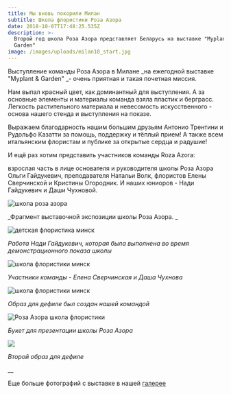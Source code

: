 ```yaml
---
title: Мы вновь покорили Милан
subtitle: Школа флористики Роза Азора
date: 2018-10-07T17:48:25.535Z
description: >-
  Второй год школа Роза Азора представляет Беларусь на выставке "Myplant &
  Garden" 
image: /images/uploads/milan10_start.jpg
---
```

Выступление команды Роза Азора  в Милане _на ежегодной выставке "Myplant & Garden" _- очень приятная и такая почетная миссия. 

Нам выпал красный цвет, как доминантный для выступления. А за основные элементы и материалы команда взяла пластик и берграсс. Легкость растительного материала и невесомость искусственного - основа нашего стенда и выступления на показе.

Выражаем благодарность нашим большим друзьям Антонио Трентини и Рудольфо Казатти за помощь, поддержку и тёплый прием!  А также всем итальянским флористам и публике за открытые сердца и радушие!

И ещё раз хотим представить участников команды Roza Azora:

взрослая часть в лице основателя и руководителя школы Роза Азора Ольги Гайдукевич, преподавателя Натальи Волк, флористов Елены Сверчинской и Кристины Огородник. И наших юниоров - Нади Гайдукевич и Даши Чухновой.

![школа роза азора](/images/uploads/milan1.jpg)

_Фрагмент выставочной экспозиции школы Роза Азора. _

![детская флористика минск](/images/uploads/milan4.jpg)

_Работа Нади Гайдукевич, которая была выполнена во время демонстрационного показа школы_

![школа флористики минск](/images/uploads/milan5.jpg)

_Участники команды - Елена Сверчинская и Даша Чухнова_

![школа флористики минск](/images/uploads/milan3.jpg)

_Образ для дефиле был создан нашей командой_

![Роза Азора школа флористики ](/images/uploads/milan9.jpg)

_Букет для презентации школы Роза Азора_

![](/images/uploads/milan16.jpg)

_Второй образ для дефиле_

__

Еще больше фотографий с выставке в нашей [галерее](http://www.beflorist.by/galery/%D0%B2%D1%8B%D1%81%D1%82%D0%B0%D0%B2%D0%BA%D0%B0-myplant-garden-2018/)
